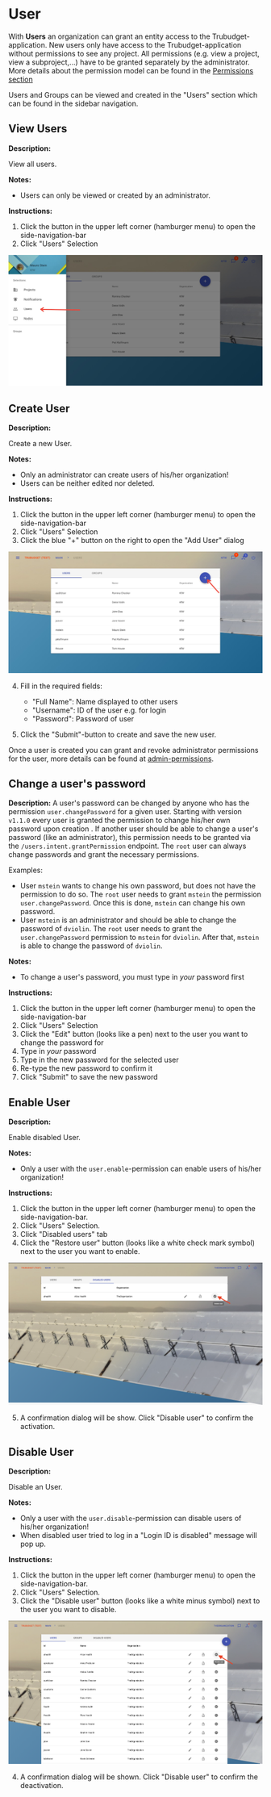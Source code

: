 # User

With **Users** an organization can grant an entity access to the Trubudget-application. New users only have access to the Trubudget-application without permissions to see any project. All permissions (e.g. view a project, view a subproject,...) have to be granted separately by the administrator. More details about the permission model can be found in the [Permissions section](../Permissions.md)

Users and Groups can be viewed and created in the "Users" section which can be found in the sidebar navigation.

## View Users

**Description:**

View all users.

**Notes:**

- Users can only be viewed or created by an administrator.

**Instructions:**

1. Click the button in the upper left corner (hamburger menu) to open the side-navigation-bar
2. Click "Users" Selection

![Show Users](../../uploads/Screenshots/show_Users.jpg)

## Create User

**Description:**

Create a new User.

**Notes:**

- Only an administrator can create users of his/her organization!
- Users can be neither edited nor deleted.

**Instructions:**

1. Click the button in the upper left corner (hamburger menu) to open the side-navigation-bar
2. Click "Users" Selection
3. Click the blue "+" button on the right to open the "Add User" dialog

![Create User](../../uploads/Screenshots/create_User.jpg)

4. Fill in the required fields:

   - "Full Name": Name displayed to other users
   - "Username": ID of the user e.g. for login
   - "Password": Password of user

5. Click the "Submit"-button to create and save the new user.

Once a user is created you can grant and revoke administrator permissions for the user, more details can be found at [admin-permissions](../Permissions.md#admin-permissions).

## Change a user's password

**Description:**
A user's password can be changed by anyone who has the permission `user.changePassword` for a given user. Starting with version `v1.1.0` every user is granted the permission to change his/her own password upon creation . If another user should be able to change a user's password (like an administrator), this permission needs to be granted via the `/users.intent.grantPermission` endpoint. The `root` user can always change passwords and grant the necessary permissions.

Examples: 
- User `mstein` wants to change his own password, but does not have the permission to do so. The `root` user needs to grant `mstein` the permission `user.changePassword`. Once this is done, `mstein` can change his own password. 
- User `mstein` is an administrator and should be able to change the password of `dviolin`. The `root` user needs to grant the `user.changePassword` permission to `mstein` for `dviolin`. After that, `mstein` is able to change the password of `dviolin`. 

**Notes:**
- To change a user's password, you must type in _your_ password first

**Instructions:**
1. Click the button in the upper left corner (hamburger menu) to open the side-navigation-bar
2. Click "Users" Selection
3. Click the "Edit" button (looks like a pen) next to the user you want to change the password for
4. Type in _your_ password
5. Type in the new password for the selected user
6. Re-type the new password to confirm it
7. Click "Submit" to save the new password

## Enable User

**Description:**

Enable disabled User.

**Notes:**
- Only a user with the `user.enable`-permission can enable users of his/her organization!

**Instructions:**
1. Click the button in the upper left corner (hamburger menu) to open the side-navigation-bar.
2. Click "Users" Selection.
3. Click "Disabled users" tab
4. Click the "Restore user" button (looks like a white check mark symbol) next to the user you want to enable.

![Restore User](../../uploads/Screenshots/restore_user.png)

5. A confirmation dialog will be show. Click "Disable user" to confirm the activation.

## Disable User

**Description:**

Disable an User.

**Notes:**
- Only a user with the `user.disable`-permission can disable users of his/her organization!
- When disabled user tried to log in a "Login ID is disabled" message will pop up.

**Instructions:**
1. Click the button in the upper left corner (hamburger menu) to open the side-navigation-bar.
2. Click "Users" Selection.
3. Click the "Disable user" button (looks like a white minus symbol) next to the user you want to disable.

![Disable User](../../uploads/Screenshots/disable_user.png)

4. A confirmation dialog will be shown. Click "Disable user" to confirm the deactivation.
